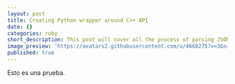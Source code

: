```yaml
---
layout: post
title: Creating Python wrapper around C++ API
date: {}
categories: ruby
short_description: This post will cover all the process of parsing JSON with Ruby.
image_preview: 'https://avatars2.githubusercontent.com/u/4660275?v=3&s=460'
published: true
---
```

Esto es una prueba.
